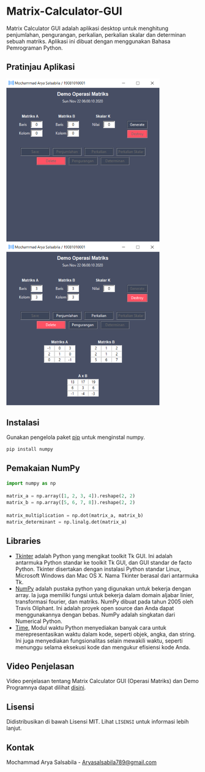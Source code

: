 # Matrix-Calculator-GUI

Matrix Calculator GUI adalah aplikasi desktop untuk menghitung penjumlahan, pengurangan, perkalian, perkalian skalar dan determinan sebuah matriks. Aplikasi ini dibuat dengan menggunakan Bahasa Pemrograman Python.

## Pratinjau Aplikasi

<p>
<img width="400px" src="https://github.com/arryaaas/Matrix-Calculator-GUI/blob/master/images/image-2.png"/>
<img width="400px" src="https://github.com/arryaaas/Matrix-Calculator-GUI/blob/master/images/image-1.png"/>
</p>

## Instalasi

Gunakan pengelola paket [pip](https://pip.pypa.io/en/stable/) untuk menginstal numpy.

```bash
pip install numpy
```

## Pemakaian NumPy

```python
import numpy as np

matrix_a = np.array([1, 2, 3, 4]).reshape(2, 2)
matrix_b = np.array([5, 6, 7, 8]).reshape(2, 2)

matrix_multiplication = np.dot(matrix_a, matrix_b)
matrix_determinant = np.linalg.det(matrix_a)
```

## Libraries
- [Tkinter](https://docs.python.org/3/library/tkinter.html) adalah Python yang mengikat toolkit Tk GUI. Ini adalah antarmuka Python standar ke toolkit Tk GUI, dan GUI standar de facto Python. Tkinter disertakan dengan instalasi Python standar Linux, Microsoft Windows dan Mac OS X. Nama Tkinter berasal dari antarmuka Tk.
- [NumPy](https://numpy.org/) adalah pustaka python yang digunakan untuk bekerja dengan array. Ia juga memiliki fungsi untuk bekerja dalam domain aljabar linier, transformasi fourier, dan matriks. NumPy dibuat pada tahun 2005 oleh Travis Oliphant. Ini adalah proyek open source dan Anda dapat menggunakannya dengan bebas. NumPy adalah singkatan dari Numerical Python.
- [Time](https://docs.python.org/3/library/time.html), Modul waktu Python menyediakan banyak cara untuk merepresentasikan waktu dalam kode, seperti objek, angka, dan string. Ini juga menyediakan fungsionalitas selain mewakili waktu, seperti menunggu selama eksekusi kode dan mengukur efisiensi kode Anda.

## Video Penjelasan 

Video penjelasan tentang Matrix Calculator GUI (Operasi Matriks) dan Demo Programnya dapat dilihat [disini](https://youtu.be/DQyrIqbD0L0).

## Lisensi

Didistribusikan di bawah Lisensi MIT. Lihat `LISENSI` untuk informasi lebih lanjut.

## Kontak

Mochammad Arya Salsabila - Aryasalsabila789@gmail.com
